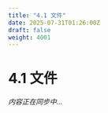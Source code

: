 ```yaml
---
title: "4.1 文件"
date: 2025-07-31T01:26:00Z
draft: false
weight: 4001
---
```


# 4.1 文件

*内容正在同步中...*
